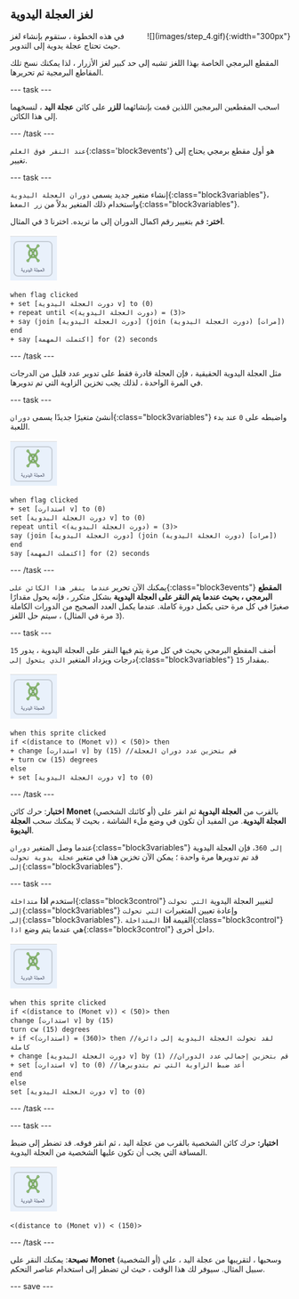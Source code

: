 ## لغز العجلة اليدوية

<div style="display: flex; flex-wrap: wrap">
<div style="flex-basis: 200px; flex-grow: 1; margin-right: 15px;">
في هذه الخطوة ، ستقوم بإنشاء لغز حيث تحتاج عجلة يدوية إلى التدوير.
</div>
<div>
![](images/step_4.gif){:width="300px"}
</div>
</div>

المقطع البرمجي الخاصة بهذا اللغز تشبه إلى حد كبير لغز الأزرار ، لذا يمكنك نسخ تلك المقاطع البرمجية ثم تحريرها.

--- task ---

اسحب المقطعين البرمجين اللذين قمت بإنشائهما **للزر** على كائن **عجلة اليد** ، لنسخهما إلى هذا الكائن.

--- /task ---

`عند النقر فوق العلم`{:class='block3events'} هو أول مقطع برمجي يحتاج إلى تغيير.

--- task ---

إنشاء متغير جديد يسمى `دوران العجلة اليدوية`{:class="block3variables"}، واستخدام ذلك المتغير بدلاً من `زر الضغط`{:class="block3variables"}.

**اختر:** قم بتغيير رقم اكمال الدوران إلى ما تريده. اخترنا `3` في المثال.

![لغز العجلة اليدوية.](images/handwheel-sprite.png)

```blocks3
when flag clicked
+ set [دورت العجلة اليدوية v] to (0)
+ repeat until <(دورت العجلة اليدوية) = (3)>
+ say (join [دورت العجلة اليدوية] (join (دورت العجلة اليدوية) [مرات])
end
+ say [اكتملت المهمة] for (2) seconds
```

--- /task ---

مثل العجلة اليدوية الحقيقية ، فإن العجلة قادرة فقط على تدوير عدد قليل من الدرجات في المرة الواحدة ، لذلك يجب تخزين الزاوية التي تم تدويرها.

--- task ---

أنشئ متغيرًا جديدًا يسمى `دوران`{:class="block3variables"} واضبطه على `0` عند بدء اللعبة.

![لغز العجلة اليدوية.](images/handwheel-sprite.png)

```blocks3
when flag clicked
+ set [استدارت v] to (0)
set [دورت العجلة اليدوية v] to (0)
repeat until <(دورت العجلة اليدوية) = (3)>
say (join [دورت العجلة اليدوية] (join (دورت العجلة اليدوية) [مرات])
end
say [اكتملت المهمة] for (2) seconds
```

--- /task ---

يمكنك الآن تحرير `عندما ينقر هذا الكائن على`{:class="block3events"} **المقطع البرمجي ، بحيث عندما يتم النقر على العجلة اليدوية** بشكل متكرر ، فإنه يحول مقدارًا صغيرًا في كل مرة حتى يكمل دورة كاملة. عندما يكمل العدد الصحيح من الدورات الكاملة (`3` مرة في المثال) ، سيتم حل اللغز.

--- task ---

أضف المقطع البرمجي بحيث في كل مرة يتم فيها النقر على العجلة اليدوية ، يدور `15` درجات ويزداد المتغير `الذي يتحول إلى`{:class="block3variables"} بمقدار `15`.

![لغز العجلة اليدوية.](images/handwheel-sprite.png)

```blocks3
when this sprite clicked
if <(distance to (Monet v)) < (50)> then
+ change [استدارت v] by (15) //قم بتخزين عدد دوران العجلة
+ turn cw (15) degrees
else
+ set [دورت العجلة اليدوية v] to (0)
```

--- /task ---

**اختبار**: حرك كائن **Monet** (أو كائنك الشخصي) بالقرب من  **العجلة اليدوية** ثم انقر على  **العجلة اليدوية**. من المفيد أن تكون في وضع ملء الشاشة ، بحيث لا يمكنك سحب **العجلة اليديوة**.

عندما وصل المتغير `دوران`{:class="block3variables"} `إلى 360`، فإن العجلة اليدوية قد تم تدويرها مرة واحدة ؛ يمكن الآن تخزين هذا في متغير `عجلة يدوية تحولت إلى`{:class="block3variables"}.

--- task ---

استخدم **اذا** `متداخلة`{:class="block3control"} لتغيير العجلة اليدوية `التي تحولت إلى`{:class="block3variables"} وإعادة تعيين المتغيرات `التي تحولت إلى`{:class="block3variables"}. القيمة **اذا** `المتداخلة`{:class="block3control"} هي عندما يتم وضع `اذا`{:class="block3control"} داخل أخرى.

![لغز العجلة اليدوية.](images/handwheel-sprite.png)

```blocks3
when this sprite clicked
if <(distance to (Monet v)) < (50)> then
change [استدارت v] by (15)
turn cw (15) degrees
+ if <(استدارت) = (360)> then //لقد تحولت العجلة اليدوية إلى دائرة كاملة
+ change [دورت العجلة اليدوية v] by (1) //قم بتخزين إجمالي عدد الدوران
+ set [استدارت v] to (0) //أعد ضبط الزاوية التي تم بتدويرها
end
else
set [دورت العجلة اليدوية v] to (0)
```

--- /task ---

--- task ---

**اختبار:** حرك كائن الشخصية بالقرب من عجلة اليد ، ثم انقر فوقه. قد تضطر إلى ضبط المسافة التي يجب أن تكون عليها الشخصية من العجلة اليدوية.

![لغز العجلة اليدوية.](images/handwheel-sprite.png)

```blocks3
<(distance to (Monet v)) < (150)>
```

--- /task ---

**نصيحة**: يمكنك النقر على **Monet** (أو الشخصية) وسحبها ، لتقريبها من عجلة اليد ، على سبيل المثال. سيوفر لك هذا الوقت ، حيث لن تضطر إلى استخدام عناصر التحكم.

--- save ---

